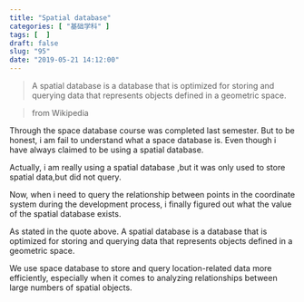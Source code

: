 ```yaml
---
title: "Spatial database"
categories: [ "基础学科" ]
tags: [  ]
draft: false
slug: "95"
date: "2019-05-21 14:12:00"
---
```



> A spatial database is a database that is optimized for storing and querying data that represents objects defined in a geometric space.

> from Wikipedia

Through the space database course was completed last semester. But to be honest, i am fail to understand what a space database is. Even though i have always claimed to be using a spatial database.

Actually, i am really using a spatial database ,but it was only used to store spatial data,but did not query.

Now, when i need to query the relationship between points in the coordinate system during the development process, i finally figured out what the value of the spatial database exists.

As stated in the quote above. A spatial database is a database that is optimized for storing and querying data that represents objects defined in a geometric space.

We use space database to store and query location-related data more efficiently, especially when it comes to analyzing relationships between large numbers of spatial objects.